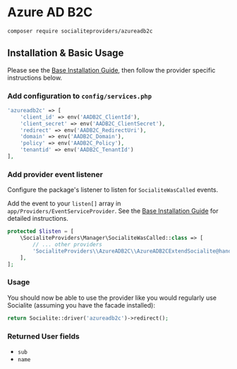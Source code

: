 # Azure AD B2C

```bash
composer require socialiteproviders/azureadb2c
```

## Installation & Basic Usage

Please see the [Base Installation Guide](https://socialiteproviders.com/usage/), then follow the provider specific instructions below.

### Add configuration to `config/services.php`

```php
'azureadb2c' => [
    'client_id' => env('AADB2C_ClientId'),
    'client_secret' => env('AADB2C_ClientSecret'),
    'redirect' => env('AADB2C_RedirectUri'),
    'domain' => env('AADB2C_Domain'),
    'policy' => env('AADB2C_Policy'),
    'tenantid' => env('AADB2C_TenantId')
],
```

### Add provider event listener

Configure the package's listener to listen for `SocialiteWasCalled` events.

Add the event to your `listen[]` array in `app/Providers/EventServiceProvider`. See the [Base Installation Guide](https://socialiteproviders.com/usage/) for detailed instructions.

```php
protected $listen = [
    \SocialiteProviders\Manager\SocialiteWasCalled::class => [
        // ... other providers
        'SocialiteProviders\\AzureADB2C\\AzureADB2CExtendSocialite@handle',
    ],
];
```

### Usage

You should now be able to use the provider like you would regularly use Socialite (assuming you have the facade installed):

```php
return Socialite::driver('azureadb2c')->redirect();
```

### Returned User fields

- ``sub``
- ``name``
